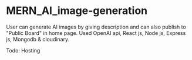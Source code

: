 # MERN_AI_image-generation
User can generate AI images by giving description and can also publish to "Public Board" in home page.
Used OpenAI api, React js, Node js, Express js, Mongodb & cloudinary.

Todo: Hosting
